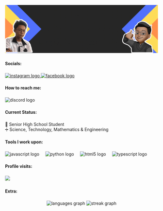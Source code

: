 <div align="center">
  <img src="https://github.com/simplyandrei/simplyandrei/blob/main/Andrei%20Agustin.gif?raw=true"  />
</div>

###

<h4 align="left">Socials:</h4>

###

<div align="left">
  <a href="https://www.instagram.com/sino.si.drei/https://www.instagram.com/sino.si.drei/" target="_blank">
    <img src="https://img.shields.io/static/v1?message=Instagram&logo=instagram&label=&color=E4405F&logoColor=white&labelColor=&style=for-the-badge" height="30" alt="instagram logo"  />
  </a>
  <a href="https://www.facebook.com/sino.si.drei/https://www.facebook.com/sino.si.drei/" target="_blank">
    <img src="https://img.shields.io/static/v1?message=Facebook&logo=facebook&label=&color=1877F2&logoColor=white&labelColor=&style=for-the-badge" height="30" alt="facebook logo"  />
  </a>
</div>

###

<h4 align="left">How to reach me:</h4>

###

<div align="left">
  <img src="https://img.shields.io/static/v1?message=_simply.drei&logo=discord&label=Discord&color=7289DA&logoColor=white&labelColor=&style=for-the-badge" height="30" alt="discord logo"  />
</div>

###

<h4 align="left">Current Status:</h4>

###

<p align="left">📘 Senior High School Student<br>➗ Science, Technology, Mathematics & Engineering</p>

###

<h4 align="left">Tools I work upon:</h4>

###

<div align="left">
  <img src="https://cdn.jsdelivr.net/gh/devicons/devicon/icons/javascript/javascript-original.svg" height="40" alt="javascript logo"  />
  <img width="12" />
  <img src="https://cdn.jsdelivr.net/gh/devicons/devicon/icons/python/python-original.svg" height="40" alt="python logo"  />
  <img width="12" />
  <img src="https://cdn.jsdelivr.net/gh/devicons/devicon/icons/html5/html5-original.svg" height="40" alt="html5 logo"  />
  <img width="12" />
  <img src="https://cdn.jsdelivr.net/gh/devicons/devicon/icons/typescript/typescript-original.svg" height="40" alt="typescript logo"  />
</div>

###

<h4 align="left">Profile visits:</h4>

###

<div align="left">
  <img src="https://profile-counter.glitch.me/simplyandrei/count.svg?"  />
</div>

###

<h4 align="left">Extra:</h4>

###

<div align="center">
  <img src="https://github-readme-stats.vercel.app/api/top-langs?username=simplyandrei&locale=en&hide_title=false&layout=compact&card_width=320&langs_count=10&theme=vue-dark&hide_border=true&order=2" height="100" alt="languages graph"  />
  <img src="https://streak-stats.demolab.com?user=simplyandrei&locale=en&mode=daily&theme=vue-dark&hide_border=true&border_radius=5&order=3" height="100" alt="streak graph"  />
</div>

###
